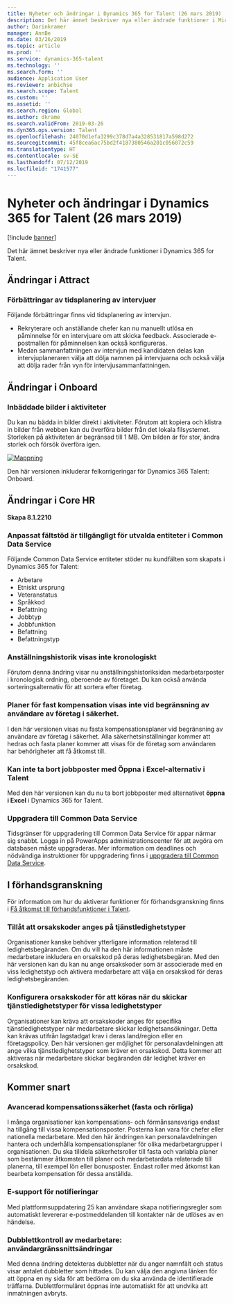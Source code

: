 ```yaml
---
title: Nyheter och ändringar i Dynamics 365 for Talent (26 mars 2019)
description: Det här ämnet beskriver nya eller ändrade funktioner i Microsoft Dynamics 365 for Talent.
author: Darinkramer
manager: AnnBe
ms.date: 03/26/2019
ms.topic: article
ms.prod: ''
ms.service: dynamics-365-talent
ms.technology: ''
ms.search.form: ''
audience: Application User
ms.reviewer: anbichse
ms.search.scope: Talent
ms.custom: ''
ms.assetid: ''
ms.search.region: Global
ms.author: dkrame
ms.search.validFrom: 2019-03-26
ms.dyn365.ops.version: Talent
ms.openlocfilehash: 24070d1efa3299c378d7a4a328531817a598d272
ms.sourcegitcommit: 45f8cea6ac75bd2f4187380546a201c056072c59
ms.translationtype: HT
ms.contentlocale: sv-SE
ms.lasthandoff: 07/12/2019
ms.locfileid: "1741577"
---
```

# <a name="whats-new-or-changed-in-dynamics-365-for-talent-march-26-2019"></a>Nyheter och ändringar i Dynamics 365 for Talent (26 mars 2019)

[!include [banner](includes/banner.md)]

Det här ämnet beskriver nya eller ändrade funktioner i Dynamics 365 for Talent.

## <a name="changes-in-attract"></a>Ändringar i Attract

### <a name="enhancements-to-interview-scheduling"></a>Förbättringar av tidsplanering av intervjuer
Följande förbättringar finns vid tidsplanering av intervjun.

- Rekryterare och anställande chefer kan nu manuellt utlösa en påminnelse för en intervjuare om att skicka feedback. Associerade e-postmallen för påminnelsen kan också konfigureras.
- Medan sammanfattningen av intervjun med kandidaten delas kan intervjuplaneraren välja att dölja namnen på intervjuarna och också välja att dölja rader från vyn för intervjusammanfattningen.

## <a name="changes-in-onboard"></a>Ändringar i Onboard

### <a name="embedded-images-in-activities"></a>Inbäddade bilder i aktiviteter
Du kan nu bädda in bilder direkt i aktiviteter. Förutom att kopiera och klistra in bilder från webben kan du överföra bilder från det lokala filsystemet. Storleken på aktiviteten är begränsad till 1 MB. Om bilden är för stor, ändra storlek och försök överföra igen.

[![Mappning](./media/embedimages.png)](./media/embedimages.png)

Den här versionen inkluderar felkorrigeringar för Dynamics 365 Talent: Onboard.

## <a name="changes-in-core-hr"></a>Ändringar i Core HR
**Skapa 8.1.2210**

### <a name="custom-field-support-available-for-select-entities-in-common-data-service"></a>Anpassat fältstöd är tillgängligt för utvalda entiteter i Common Data Service 

Följande Common Data Service entiteter stöder nu kundfälten som skapats i Dynamics 365 for Talent:

- Arbetare
- Etniskt ursprung
- Veteranstatus
- Språkkod
- Befattning
- Jobbtyp
- Jobbfunktion
- Befattning
- Befattningstyp
 
### <a name="employment-history-not-displayed-chronologically"></a>Anställningshistorik visas inte kronologiskt
Förutom denna ändring visar nu anställningshistoriksidan medarbetarposter i kronologisk ordning, oberoende av företaget. Du kan också använda sorteringsalternativ för att sortera efter företag.

### <a name="fixed-compensation-plans-dont-appear-when-restricting-user-by-company-in-security"></a>Planer för fast kompensation visas inte vid begränsning av användare av företag i säkerhet.
I den här versionen visas nu fasta kompensationsplaner vid begränsning av användare av företag i säkerhet. Alla säkerhetsinställningar kommer att hedras och fasta planer kommer att visas för de företag som användaren har behörigheter att få åtkomst till. 

### <a name="cant-delete-job-records-using-open-in-excel-option-in-talent"></a>Kan inte ta bort jobbposter med Öppna i Excel-alternativ i Talent
Med den här versionen kan du nu ta bort jobbposter med alternativet **öppna i Excel** i Dynamics 365 for Talent.

### <a name="upgrade-to-common-data-service"></a>Uppgradera till Common Data Service
Tidsgränser för uppgradering till Common Data Service för appar närmar sig snabbt. Logga in på PowerApps administrationscenter för att avgöra om databasen måste uppgraderas. Mer information om deadlines och nödvändiga instruktioner för uppgradering finns i [uppgradera till Common Data Service](https://docs.microsoft.com/common-data-service/upgradecds/introduction-upgrade-cds).

## <a name="in-preview"></a>I förhandsgranskning

För information om hur du aktiverar funktioner för förhandsgranskning finns i [Få åtkomst till förhandsfunktioner i Talent](./access-preview-feature.md).

### <a name="allow-reason-codes-to-be-specified-on-leave-types"></a>Tillåt att orsakskoder anges på tjänstledighetstyper
Organisationer kanske behöver ytterligare information relaterad till ledighetsbegäranden. Om du vill ha den här informationen måste medarbetare inkludera en orsakskod på deras ledighetsbegäran. Med den här versionen kan du kan nu ange orsakskoder som är associerade med en viss ledighetstyp och aktivera medarbetare att välja en orsakskod för deras ledighetsbegäranden.

### <a name="configure-reason-codes-to-be-required-when-submitting-time-off-for-certain-leave-types"></a>Konfigurera orsakskoder för att köras när du skickar tjänstledighetstyper för vissa ledighetstyper
Organisationer kan kräva att orsakskoder anges för specifika tjänstledighetstyper när medarbetare skickar ledighetsansökningar. Detta kan krävas utifrån lagstadgat krav i deras land/region eller en företagspolicy. Den här versionen ger möjlighet för personalavdelningen att ange vilka tjänstledighetstyper som kräver en orsakskod. Detta kommer att aktiveras när medarbetare skickar begäranden där ledighet kräver en orsakskod.

## <a name="coming-soon"></a>Kommer snart

###  <a name="advanced-compensation-security-fixed-and-variable"></a>Avancerad kompensationssäkerhet (fasta och rörliga)
I många organisationer kan kompensations- och förmånsansvariga endast ha tillgång till vissa kompensationsposter. Posterna kan vara för chefer eller nationella medarbetare. Med den här ändringen kan personalavdelningen hantera och underhålla kompensationsplaner för olika medarbetargrupper i organisationen. Du ska tilldela säkerhetsroller till fasta och variabla planer som bestämmer åtkomsten till planer och medarbetardata relaterade till planerna, till exempel lön eller bonusposter. Endast roller med åtkomst kan bearbeta kompensation för dessa anställda.

###  <a name="email-support-for-alerts"></a>E-support för notifieringar
Med plattformsuppdatering 25 kan användare skapa notifieringsregler som automatiskt levererar e-postmeddelanden till kontakter när de utlöses av en händelse. 

### <a name="duplicate-employee-checks-user-interface-changes"></a>Dubblettkontroll av medarbetare: användargränssnittsändringar
Med denna ändring detekteras dubbletter när du anger namnfält och status visar antalet dubbletter som hittades. Du kan välja den angivna länken för att öppna en ny sida för att bedöma om du ska använda de identifierade träffarna. Dublettformuläret öppnas inte automatiskt för att undvika att inmatningen avbryts.
